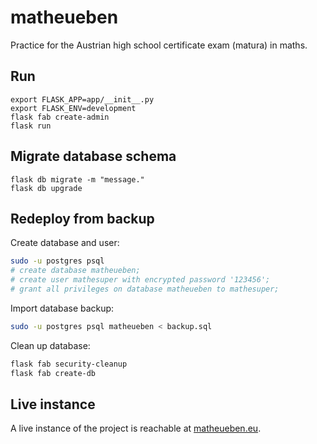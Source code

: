 # matheueben

Practice for the Austrian high school certificate exam (matura) in maths.

## Run

```
export FLASK_APP=app/__init__.py
export FLASK_ENV=development
flask fab create-admin
flask run
```

## Migrate database schema
```
flask db migrate -m "message."
flask db upgrade
```

## Redeploy from backup

Create database and user:
```bash
sudo -u postgres psql
# create database matheueben;
# create user mathesuper with encrypted password '123456';
# grant all privileges on database matheueben to mathesuper;
```

Import database backup:
```bash
sudo -u postgres psql matheueben < backup.sql
```

Clean up database:
```bash
flask fab security-cleanup
flask fab create-db
```

## Live instance

A live instance of the project is reachable at [matheueben.eu](https://matheueben.eu/).
